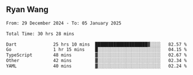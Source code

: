## Ryan Wang

<!--START_SECTION:waka-->

```txt
From: 29 December 2024 - To: 05 January 2025

Total Time: 30 hrs 28 mins

Dart              25 hrs 10 mins  ████████████████████▓░░░░   82.57 %
Go                1 hr 15 mins    █░░░░░░░░░░░░░░░░░░░░░░░░   04.15 %
TypeScript        48 mins         ▓░░░░░░░░░░░░░░░░░░░░░░░░   02.67 %
Other             42 mins         ▓░░░░░░░░░░░░░░░░░░░░░░░░   02.34 %
YAML              40 mins         ▓░░░░░░░░░░░░░░░░░░░░░░░░   02.24 %
```

<!--END_SECTION:waka-->

